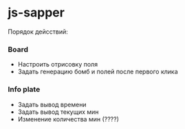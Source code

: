 # js-sapper

Порядок дейсствий:
### Board
- Настроить отрисовку поля
- Задать генерацию бомб и полей после первого клика
### Info plate
- Задать вывод времени
- Задать вывод текущих мин
- Изменение количества мин (????)
